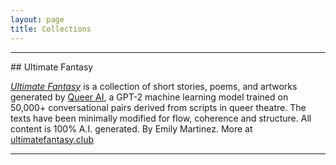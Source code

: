```yaml
---
layout: page
title: Collections
---
```


<hr/>
## Ultimate Fantasy

*[Ultimate Fantasy](/search.html?query=ultimate+fantasy)* is a collection of short stories, poems, and artworks generated by [Queer AI](/queerai), a GPT-2 machine learning model trained on 50,000+ conversational pairs derived from scripts in queer theatre. The texts have been minimally modified for flow, coherence and structure. All content is 100% A.I. generated. By Emily Martinez. More at [ultimatefantasy.club](https://ultimatefantasy.club/)

<hr/>
